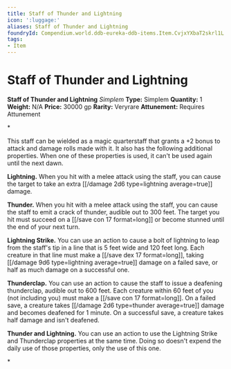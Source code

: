 ```yaml
---
title: Staff of Thunder and Lightning
icon: ':luggage:'
aliases: Staff of Thunder and Lightning
foundryId: Compendium.world.ddb-eureka-ddb-items.Item.CvjxYXbaT2skrl1L
tags:
- Item
---
```


# Staff of Thunder and Lightning

**Staff of Thunder and Lightning**
_Simplem_
**Type:** Simplem
**Quantity:** 1
**Weight:** N/A
**Price:** 30000 gp
**Rarity:** Veryrare
**Attunement:** Requires Attunement

*<p>This staff can be wielded as a magic quarterstaff that grants a +2 bonus to attack and damage rolls made with it. It also has the following additional properties. When one of these properties is used, it can't be used again until the next dawn.

**Lightning.** When you hit with a melee attack using the staff, you can cause the target to take an extra  [[/damage 2d6 type=lightning average=true]] damage.

**Thunder.** When you hit with a melee attack using the staff, you can cause the staff to emit a crack of thunder, audible out to 300 feet. The target you hit must succeed on a [[/save con 17 format=long]] or become stunned until the end of your next turn.

**Lightning Strike.** You can use an action to cause a bolt of lightning to leap from the staff's tip in a line that is 5 feet wide and 120 feet long. Each creature in that line must make a [[/save dex 17 format=long]], taking  [[/damage 9d6 type=lightning average=true]] damage on a failed save, or half as much damage on a successful one.

**Thunderclap.** You can use an action to cause the staff to issue a deafening thunderclap, audible out to 600 feet. Each creature within 60 feet of you (not including you) must make a [[/save con 17 format=long]]. On a failed save, a creature takes  [[/damage 2d6 type=thunder average=true]] damage and becomes deafened for 1 minute. On a successful save, a creature takes half damage and isn't deafened.

**Thunder and Lightning.** You can use an action to use the Lightning Strike and Thunderclap properties at the same time. Doing so doesn't expend the daily use of those properties, only the use of this one.</p>*